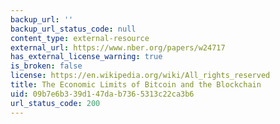 ```yaml
---
backup_url: ''
backup_url_status_code: null
content_type: external-resource
external_url: https://www.nber.org/papers/w24717
has_external_license_warning: true
is_broken: false
license: https://en.wikipedia.org/wiki/All_rights_reserved
title: The Economic Limits of Bitcoin and the Blockchain
uid: 09b7e6b3-39d1-47da-b736-5313c22ca3b6
url_status_code: 200
---
```

